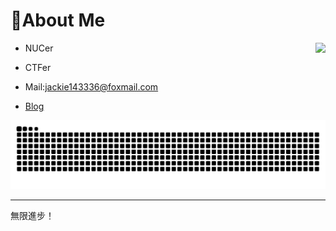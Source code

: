 # 👋About Me

<img align='right' src="https://github-readme-stats.vercel.app/api?username=Wu-Jackie&hide=contribs,prs,issues&show_icons=true&line_height=33">

- NUCer

- CTFer

- Mail:jackie143336@foxmail.com

- [Blog](Wu-Jackie.github.io)

<picture>
  <source media="(prefers-color-scheme: dark)" srcset="https://raw.githubusercontent.com/Wu-Jackie/Wu-Jackie/output/github-contribution-grid-snake-dark.svg">
  <source media="(prefers-color-scheme: light)" srcset="https://raw.githubusercontent.com/Wu-Jackie/Wu-Jackie/output/github-contribution-grid-snake.svg">
  <img alt="github contribution grid snake animation" src="https://raw.githubusercontent.com/Wu-Jackie/Wu-Jackie/output/github-contribution-grid-snake.svg">
</picture>

---

無限進步！
